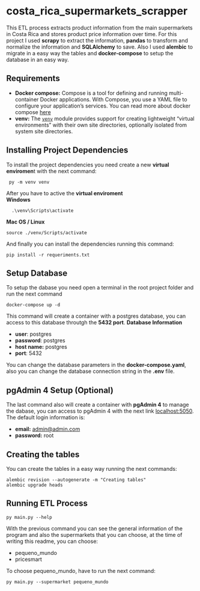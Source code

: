 # costa_rica_supermarkets_scrapper

This ETL process extracts product information from the main supermarkets in Costa Rica and stores product price information over time. For this project I used **scrapy** to extract the information, **pandas** to transform and normalize the information and **SQLAlchemy** to save. Also I used **alembic** to migrate in a easy way the tables and **docker-compose**  to setup the database in an easy way.

## Requirements

 - **Docker compose:** Compose is a tool for defining and running multi-container Docker applications. With Compose, you use a YAML file to configure your application’s services. You can read more about docker compose [here](https://docs.docker.com/compose/)
 -  **venv:** The [`venv`](https://docs.python.org/3/library/venv.html#module-venv "venv: Creation of virtual environments.") module provides support for creating lightweight “virtual environments” with their own site directories, optionally isolated from system site directories.

## Installing Project Dependencies
To install the project dependencies you need create a new **virtual enviromen**t with the next command:

     py -m venv venv
After you have to active the **virtual enviroment**  
**Windows**
  

      .\venv\Scripts\activate

 **Mac OS / Linux**
 

    source ./venv/Scripts/activate
    
   And finally you can install the dependencies running this command:
   

    pip install -r requeriments.txt

## Setup Database
To setup the dabase you need open a terminal in the root project folder and run the next command

    docker-compose up -d
This command will create a container with a postgres database, you can access to this database throutgh the **5432 port**.
**Database Information**
 - **user**: postgres
 - **password**: postgres
 - **host name:** postgres
 - **port**: 5432

You can change the database parameters in the **docker-compose.yaml**, also you can change the database connection string in the **.env** file. 
## pgAdmin 4 Setup (Optional)
The last command also will create a container with **pgAdmin 4** to manage the dabase, you can access to pgAdmin 4 with the next link [localhost:5050](http://localhost:5050).
The default login information is:
 - **email:** admin@admin.com
 - **password:** root


## Creating the tables

You can create the tables in a easy way running the next commands:

    alembic revision --autogenerate -m "Creating tables"   
    alembic upgrade heads

   

## Running ETL Process

    py main.py --help
With the previous command you can see the general information of the program and also the supermarkets that you can choose, at the time of writing this readme, you can choose:

 - pequeno_mundo
 - pricesmart

To choose pequeno_mundo, have to run the next command:

    py main.py --supermarket pequeno_mundo

